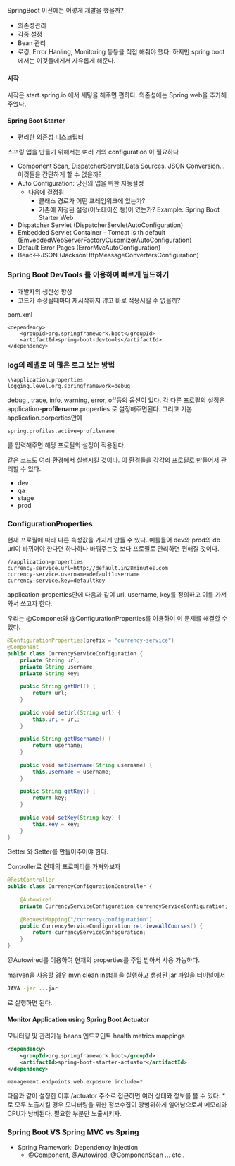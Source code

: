 SpringBoot  이전에는 어떻게 개발을 했을까?

- 의존성관리
- 각종 설정
- Bean 관리
- 로깅, Error Hanling, Monitoring
등등을 직접 해줘야 했다. 하지만 spring boot 에서는 이것들에게서 자유롭게 해준다.


#### 시작
시작은 start.spring.io 에서 세팅을 해주면 편하다. 의존성에는 Spring web을 추가해주었다.

#### Spring Boot Starter
- 편리한 의존성 디스크립터

스프링 앱을 만들기 위해서는 여러 개의 configuration 이 필요하다
- Component Scan, DispatcherServelt,Data Sources. JSON Conversion...
이것들을 간단하게 할 수  없을까?
- Auto Configuration: 당신의 앱을 위한 자동설정
	- 다음에 결정됨
		- 클래스 경로가 어떤 프레임워크에 있는가?
		- 기존에 지정된 설정(어노테이션 등)이 있는가?
Example: Spring Boot Starter Web
- Dispatcher Servlet (DispatcherServletAutoConfiguration)
- Embedded Servlet Container - Tomcat is th default (EmveddedWebServerFactoryCusomizerAutoConfiguration)
- Default Error Pages (ErrorMvcAutoConfiguration)
- Beac<->JSON (JacksonHttpMessageConvertersConfiguration)

### Spring Boot DevTools 를 이용하여 빠르게 빌드하기
- 개발자의 생산성 향상
- 코드가 수정될때마다 재시작하지 않고 바로 적용시킬 수 없을까?

pom.xml
```
<dependency>  
    <groupId>org.springframework.boot</groupId>  
    <artifactId>spring-boot-devtools</artifactId>  
</dependency>
```

### log의 레벨로 더 많은 로그 보는 방법
```
\\application.properties
logging.level.org.springframework=debug
```
debug , trace, info, warning, error, off등의 옵션이 있다.
각 다른 프로필의 설정은 application-**profilename**.properties 로 설정해주면된다. 그리고 기본 application.porperties안에
```
spring.profiles.active=profilename
```
를 입력해주면 해당 프로필의 설정이 적용된다.

같은 코드도 여러 환경에서 실행시킬 것이다.
이 환경들을 각각의 프로필로 만들어서 관리할 수 있다.
- dev
- qa
- stage
- prod

### ConfigurationProperties
현재 프로필에 따라 다른 속성값을 가지게 만들 수 있다.
예를들어 dev와 prod의 db url이 바뀌어야 한다면 하나하나 바꿔주는것 보다 프로필로 관리하면 편해질 것이다.
```
//application-properties
currency-service.url=http://default.in28minutes.com  
currency-service.username=default1username  
currency-service.key=defaultkey
```
application-properties안에 다음과 같이 url, username, key를 정의하고 이를 가져와서 쓰고자 한다.

우리는 @Componet와 @ConfigurationProperties를 이용하여 이 문제를 해결할 수 있다.
```JAVA
@ConfigurationProperties(prefix = "currency-service")  
@Component  
public class CurrencyServiceConfiguration {  
    private String url;  
    private String username;  
    private String key;  
  
    public String getUrl() {  
        return url;  
    }  
  
    public void setUrl(String url) {  
        this.url = url;  
    }  
  
    public String getUsername() {  
        return username;  
    }  
  
    public void setUsername(String username) {  
        this.username = username;  
    }  
  
    public String getKey() {  
        return key;  
    }  
  
    public void setKey(String key) {  
        this.key = key;  
    }  
}
```
Getter 와 Setter를 만들어주어야 한다. 

Controller로 현재의 프로퍼티를 가져와보자
```JAVA
@RestController  
public class CurrencyConfigurationController {  
  
    @Autowired  
    private CurrencyServiceConfiguration currencyServiceConfiguration;  
  
    @RequestMapping("/currency-configuration")  
    public CurrencyServiceConfiguration retrieveAllCourses() {  
        return currencyServiceConfiguration;  
    }  
}
```
@Autowired를 이용하여 현재의 properties를 주입 받아서 사용 가능하다.

marven을 사용할 경우 mvn clean install 을 실행하고 생성된 jar 파일을 터미널에서
```bash
JAVA -jar ...jar
```
로 실행하면 된다.


#### Monitor Application using Spring Boot Actuator
모니터링 및 관리가능
beans 엔드포인트
health 
metrics
mappings
```xml
<dependency>  
    <groupId>org.springframework.boot</groupId>  
    <artifactId>spring-boot-starter-actuator</artifactId>  
</dependency>
```
```properties
management.endpoints.web.exposure.include=*
```
다음과 같이 설정한 이후 /actuator 주소로 접근하면 여러 상태와 정보를 볼 수 있다. \*로 모두 노출시킬 경우 모니터링을 위한 정보수집이 광범위하게 일어남으로써 메모리와 CPU가 낭비된다. 필요한 부분만 노출시키자.


### Spring Boot VS Spring MVC vs Spring
- Spring Framework: Dependency Injection
	- @Component, @Autowired, @ComponenScan ... etc..